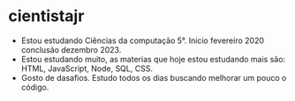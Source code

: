 # cientistajr

- Estou estudando Ciências da computação 5°. Inicio fevereiro 2020 conclusão dezembro 2023.
- Estou estudando muito, as materias que hoje estou estudando mais são: HTML, JavaScript, Node, SQL, CSS.
- Gosto de dasafios. Estudo todos os dias buscando melhorar um pouco o código. 
